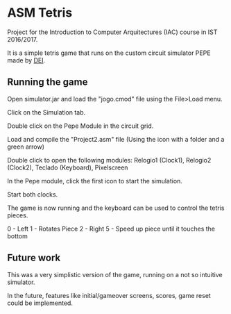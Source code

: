 # ASM Tetris

Project for the Introduction to Computer Arquitectures (IAC) course in IST 2016/2017.

It is a simple tetris game that runs on the custom circuit simulator PEPE made by [DEI](https://dei.tecnico.ulisboa.pt/en).

## Running the game

Open simulator.jar and load the "jogo.cmod" file using the File>Load menu.

Click on the Simulation tab.

Double click on the Pepe Module in the circuit grid.

Load and compile the "Project2.asm" file (Using the icon with a folder and a green arrow)

Double click to open the following modules: Relogio1 (Clock1), Relogio2 (Clock2), Teclado (Keyboard), Pixelscreen

In the Pepe module, click the first icon to start the simulation.

Start both clocks.

The game is now running and the keyboard can be used to control the tetris pieces.

0 - Left
1 - Rotates Piece
2 - Right
5 - Speed up piece until it touches the bottom

## Future work

This was a very simplistic version of the game, running on a not so intuitive simulator.

In the future, features like initial/gameover screens, scores, game reset could be implemented.
